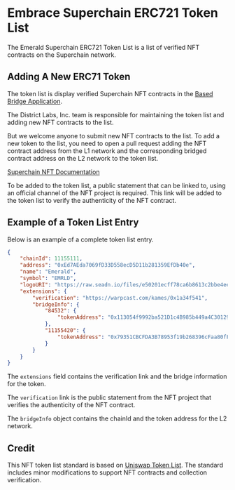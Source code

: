 # Embrace Superchain ERC721 Token List

The Emerald Superchain ERC721 Token List is a list of verified NFT contracts on the Superchain network.

## Adding A New ERC71 Token
The token list is display verified Superchain NFT contracts in the [Based Bridge Application](https://bridge.emeraldfi.xyz/).

The District Labs, Inc. team is responsible for maintaining the token list and adding new NFT contracts to the list.

But we welcome anyone to submit new NFT contracts to the list. To add a new token to the list, you need to open a pull request adding the NFT contract address from the L1 network and the corresponding bridged contract address on the L2 network to the token list.

[Superchain NFT Documentation](https://bridge.emeraldfi.xyz/documentation)

To be added to the token list, a public statement that can be linked to, using an official channel of the NFT project is required. This link will be added to the token list to verify the authenticity of the NFT contract.

## Example of a Token List Entry

Below is an example of a complete token list entry.

```json
{
    "chainId": 11155111,
    "address": "0xEd7AEda7069fD33D558ecD5D11b281359EfDb40e",
    "name": "Emerald",
    "symbol": "EMRLD",
    "logoURI": "https://raw.seadn.io/files/e50201ecff78ca6b8613c2bbe4eefb83.svg",
    "extensions": {
        "verification": "https://warpcast.com/kames/0x1a34f541",
        "bridgeInfo": {
            "84532": {
                "tokenAddress": "0x113054f9992ba521D1c4B985b449a4C301291806"
            },
            "11155420": {
                "tokenAddress": "0x79351CBCFDA3B78953f19b268396cFaa80fF2298"
            }
        }
    }
}
```

The `extensions` field contains the verification link and the bridge information for the token.

The `verification` link is the public statement from the NFT project that verifies the authenticity of the NFT contract.

The `bridgeInfo` object contains the chainId and the token address for the L2 network.


## Credit

This NFT token list standard is based on [Uniswap Token List](). The standard includes minor modifications to support NFT contracts and collection verification. 